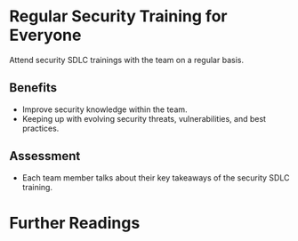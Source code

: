 # Regular Security Training for Everyone

Attend security SDLC trainings with the team on a regular basis.

## Benefits

- Improve security knowledge within the team.
- Keeping up with evolving security threats, vulnerabilities, and best practices.

## Assessment

- Each team member talks about their key takeaways of the security SDLC training.

# Further Readings
